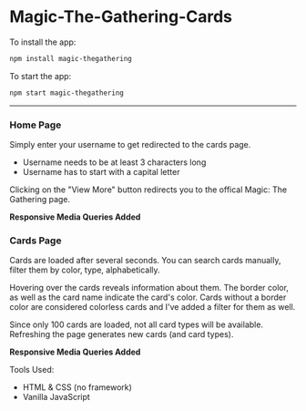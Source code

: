 # Magic-The-Gathering-Cards

To install the app:
```bash
npm install magic-thegathering
```

To start the app:
```bash
npm start magic-thegathering
```

-----
### Home Page
Simply enter your username to get redirected to the cards page.
* Username needs to be at least 3 characters long
* Username has to start with a capital letter

Clicking on the "View More" button redirects you to the offical Magic: The Gathering page.

**Responsive Media Queries Added**

### Cards Page
Cards are loaded after several seconds. You can search cards manually, filter them by color, type, alphabetically.

Hovering over the cards reveals information about them. The border color, as well as the card name indicate the card's color. Cards without a border color are considered colorless cards and I've added a filter for them as well.

Since only 100 cards are loaded, not all card types will be available. Refreshing the page generates new cards (and card types).

**Responsive Media Queries Added**

Tools Used:
* HTML & CSS (no framework)
* Vanilla JavaScript
